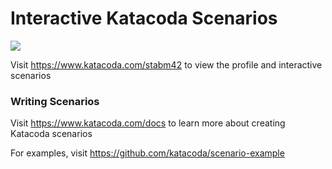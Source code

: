 # Interactive Katacoda Scenarios

[![](http://shields.katacoda.com/katacoda/stabm42/count.svg)](https://www.katacoda.com/stabm42 "Get your profile on Katacoda.com")

Visit https://www.katacoda.com/stabm42 to view the profile and interactive scenarios

### Writing Scenarios
Visit https://www.katacoda.com/docs to learn more about creating Katacoda scenarios

For examples, visit https://github.com/katacoda/scenario-example

